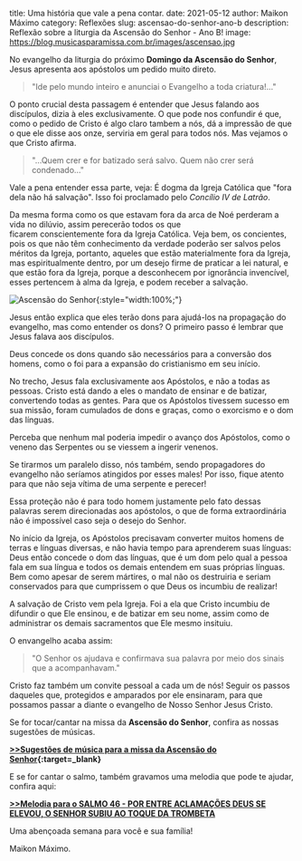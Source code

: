 ﻿title: Uma história que vale a pena contar.
date: 2021-05-12
author: Maikon Máximo
category: Reflexões
slug: ascensao-do-senhor-ano-b
description: Reflexão sobre a liturgia da Ascensão do Senhor - Ano B!
image: https://blog.musicasparamissa.com.br/images/ascensao.jpg

No evangelho da liturgia do próximo **Domingo da Ascensão do Senhor**,
Jesus apresenta aos apóstolos um pedido muito direto.

>"Ide pelo mundo inteiro
e anunciai o Evangelho a toda criatura!..."

O ponto crucial desta passagem é entender que Jesus falando aos discípulos, dizia à eles exclusivamente.
O que pode nos confundir é que, como o pedido de Cristo é algo claro tambem a nós,
dá a impressão de que o que ele disse aos onze, serviria em geral para todos nós.
Mas vejamos o que Cristo afirma.

>"...Quem crer e for batizado será salvo.
Quem não crer será condenado..."

Vale a pena entender essa parte, veja:
É dogma da Igreja Católica que "fora dela não há salvação".
Isso foi proclamado pelo _Concílio IV de Latrão_.

Da mesma forma como os que estavam fora da arca de Noé perderam a vida no dilúvio,
assim perecerão todos os que ficarem conscientemente fora da Igreja Católica.
Veja bem, os concientes, pois os que não têm conhecimento da verdade poderão ser salvos pelos méritos da Igreja,
portanto, aqueles que estão materialmente fora da Igreja, mas espiritualmente dentro,
por um desejo firme de praticar a lei natural, e que estão fora da Igreja,
porque a desconhecem por ignorância invencível, esses pertencem à alma da Igreja, e podem receber a salvação.

![Ascensão do Senhor](https://blog.musicasparamissa.com.br/images/ascensao.jpg){:style="width:100%;"}

Jesus então explica que eles terão dons para ajudá-los na propagação do evangelho,
mas como entender os dons? O primeiro passo é lembrar que Jesus falava aos discípulos.

Deus concede os dons quando são necessários para a conversão dos homens,
como o foi para a expansão do cristianismo em seu início.

No trecho, Jesus fala exclusivamente aos Apóstolos, e não a todas as pessoas.
Cristo está dando a eles o mandato de ensinar e de batizar, convertendo todas as gentes.
Para que os Apóstolos tivessem sucesso em sua missão, foram cumulados de dons e graças,
como o exorcismo e o dom das línguas.

Perceba que nenhum mal poderia impedir o avanço dos Apóstolos,
como o veneno das Serpentes ou se viessem a ingerir venenos.

Se tirarmos um paralelo disso, nós também, sendo propagadores do evangelho não seríamos atingidos por esses males!
Por isso, fique atento para que não seja vítima de uma serpente e perecer!

Essa proteção não é para todo homem justamente pelo fato dessas palavras serem direcionadas aos apóstolos,
o que de forma extraordinária não é impossível caso seja o desejo do Senhor.

No início da Igreja, os Apóstolos precisavam converter muitos homens de terras e línguas diversas,
e não havia tempo para aprenderem suas línguas:
Deus então concede o dom das línguas, que é um dom pelo qual a pessoa fala em sua língua e todos os demais entendem em suas próprias línguas.
Bem como apesar de serem mártires, o mal não os destruiria e seriam conservados para que cumprissem o que Deus os incumbiu de realizar!

A salvação de Cristo vem pela Igreja. Foi a ela que Cristo incumbiu de difundir o que Ele ensinou,
e de batizar em seu nome, assim como de administrar os demais sacramentos que Ele mesmo insituiu.

O envangelho acaba assim:

>"O Senhor os ajudava e confirmava sua palavra
por meio dos sinais que a acompanhavam."

Cristo faz também um convite pessoal a cada um de nós!
Seguir os passos daqueles que, protegidos e amparados por ele ensinaram,
para que possamos passar a diante o evangelho de Nosso Senhor Jesus Cristo.


Se for tocar/cantar na missa da **Ascensão do Senhor**, confira as nossas sugestões de músicas.

**[>>Sugestões de música para a missa da Ascensão do Senhor](https://musicasparamissa.com.br/sugestoes-para/ascensao-do-senhor-ano-b/){:target=\_blank}**

E se for cantar o salmo, também gravamos uma melodia que pode te ajudar, confira aqui:

[**>>Melodia para o SALMO 46 - POR ENTRE ACLAMAÇÕES DEUS SE ELEVOU, O SENHOR SUBIU AO TOQUE DA TROMBETA**](https://musicasparamissa.com.br/musica/salmo-46-por-entre-aclamacoes-deus-se-elevou-o-senhor-subiu-ao-toque-da-trombeta/)

Uma abençoada semana para você e sua família!

Maikon Máximo.
